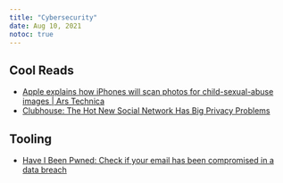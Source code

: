 ```yaml
---
title: "Cybersecurity"
date: Aug 10, 2021
notoc: true
---
```


## Cool Reads
- [Apple explains how iPhones will scan photos for child-sexual-abuse images | Ars Technica](https://arstechnica.com/tech-policy/2021/08/apple-explains-how-iphones-will-scan-photos-for-child-sexual-abuse-images/)
- [Clubhouse: The Hot New Social Network Has Big Privacy Problems](https://www.forbes.com/sites/barrycollins/2021/02/10/clubhouse-the-hot-new-social-network-has-big-privacy-problems/?sh=2929dd11e4c3)

## Tooling
- [Have I Been Pwned: Check if your email has been compromised in a data breach](https://haveibeenpwned.com/)